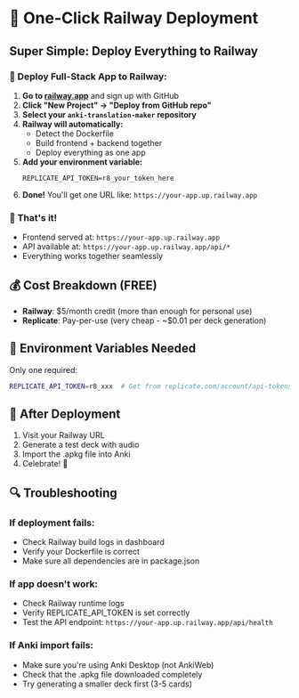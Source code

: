# 🚀 One-Click Railway Deployment

## Super Simple: Deploy Everything to Railway

### 🚂 Deploy Full-Stack App to Railway:

1. **Go to [railway.app](https://railway.app)** and sign up with GitHub
2. **Click "New Project" → "Deploy from GitHub repo"**
3. **Select your `anki-translation-maker` repository**
4. **Railway will automatically:**
   - Detect the Dockerfile
   - Build frontend + backend together
   - Deploy everything as one app
5. **Add your environment variable:**
   ```
   REPLICATE_API_TOKEN=r8_your_token_here
   ```
6. **Done!** You'll get one URL like: `https://your-app.up.railway.app`

### 🎯 That's it!

- Frontend served at: `https://your-app.up.railway.app`
- API available at: `https://your-app.up.railway.app/api/*`
- Everything works together seamlessly

## 💰 Cost Breakdown (FREE)

- **Railway**: $5/month credit (more than enough for personal use)
- **Replicate**: Pay-per-use (very cheap - ~$0.01 per deck generation)

## 🔧 Environment Variables Needed

Only one required:

```bash
REPLICATE_API_TOKEN=r8_xxx  # Get from replicate.com/account/api-tokens
```

## 🎯 After Deployment

1. Visit your Railway URL
2. Generate a test deck with audio
3. Import the .apkg file into Anki
4. Celebrate! 🎉

## 🔍 Troubleshooting

### If deployment fails:

- Check Railway build logs in dashboard
- Verify your Dockerfile is correct
- Make sure all dependencies are in package.json

### If app doesn't work:

- Check Railway runtime logs
- Verify REPLICATE_API_TOKEN is set correctly
- Test the API endpoint: `https://your-app.up.railway.app/api/health`

### If Anki import fails:

- Make sure you're using Anki Desktop (not AnkiWeb)
- Check that the .apkg file downloaded completely
- Try generating a smaller deck first (3-5 cards)
